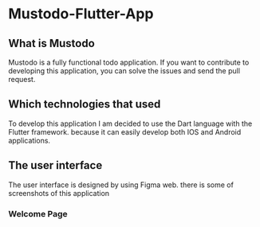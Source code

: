 # Mustodo-Flutter-App

## What is Mustodo
<p>Mustodo is a fully functional todo application. If you want to contribute to developing this application, you can solve the issues and send the pull request.</p>

## Which technologies that used
<p>To develop this application I am decided to use the Dart language with the Flutter framework. because it can easily develop both IOS and Android applications.<p/>

## The user interface
<p>The user interface is designed by using Figma web. there is some of screenshots of this application<p/>

### Welcome Page
